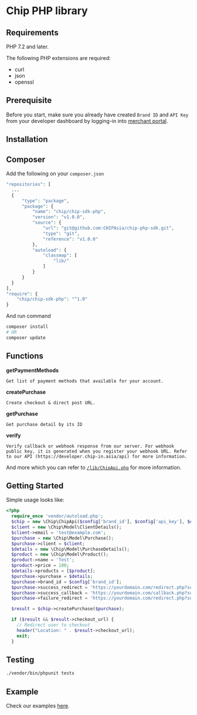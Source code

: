 # Chip PHP library

## Requirements

PHP 7.2 and later.

The following PHP extensions are required:

* curl
* json
* openssl

## Prerequisite
Before you start, make sure you already have created `Brand ID` and `API Key` from your developer dashboard by logging-in into [merchant portal](https://gate.chip-in.asia/login).


## Installation
## Composer

Add the following on your `composer.json`
```php
"repositories": [
  ...
  {
      "type": "package",
      "package": {
          "name": "chip/chip-sdk-php",
          "version": "v1.0.0",
          "source": {
              "url": "git@github.com:CHIPAsia/chip-php-sdk.git",
              "type": "git",
              "reference": "v1.0.0"
          },
          "autoload": {
              "classmap": [
                  "lib/"
              ]
          }
      }
  }
],
"require": {
    "chip/chip-sdk-php": "^1.0"
}
```

And run command
```bash
composer install
# OR
composer update
```

## Functions

**getPaymentMethods**
```
Get list of payment methods that available for your account.
```

**createPurchase**
```
Create checkout & direct post URL.
```

**getPurchase**
```
Get purchase detail by its ID
```

**verify**
```
Verify callback or webhook response from our server. For webhook public key, it is generated when you register your webhook URL. Refer to our API (https://developer.chip-in.asia/api) for more information.
```

And more which you can refer to [`/lib/ChipApi.php`](./lib/ChipApi.php) for more information.

## Getting Started

Simple usage looks like:


```php
<?php
  require_once 'vendor/autoload.php';
  $chip = new \Chip\ChipApi($config['brand_id'], $config['api_key'], $config['endpoint']);
  $client = new \Chip\Model\ClientDetails();
  $client->email = 'test@example.com';
  $purchase = new \Chip\Model\Purchase();
  $purchase->client = $client;
  $details = new \Chip\Model\PurchaseDetails();
  $product = new \Chip\Model\Product();
  $product->name = 'Test';
  $product->price = 100;
  $details->products = [$product];
  $purchase->purchase = $details;
  $purchase->brand_id = $config['brand_id'];
  $purchase->success_redirect = 'https://yourdomain.com/redirect.php?success=1';
  $purchase->success_callback = 'https://yourdomain.com/callback.php?success=0';
  $purchase->failure_redirect = 'https://yourdomain.com/redirect.php?success=0';

  $result = $chip->createPurchase($purchase);

  if ($result && $result->checkout_url) {
    // Redirect user to checkout
    header("Location: " . $result->checkout_url);
    exit;
  }
```

## Testing

```bash
./vendor/bin/phpunit tests 
```

## Example
Check our examples [here](./examples).
